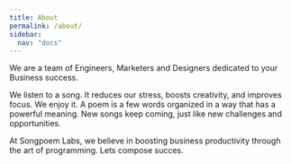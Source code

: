 ```yaml
---
title: About
permalink: /about/
sidebar:
  nav: "docs"
---
```


We are a team of Engineers, Marketers and Designers dedicated to your Business success.

We listen to a song. It reduces our stress, boosts creativity, and improves focus. We enjoy it.
A poem is a few words organized in a way that has a powerful meaning.
New songs keep coming, just like new challenges and opportunities.

At Songpoem Labs, we believe in boosting business productivity through the art of programming. Lets compose succes.